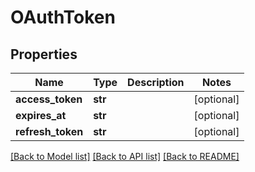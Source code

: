 # OAuthToken

## Properties
Name | Type | Description | Notes
------------ | ------------- | ------------- | -------------
**access_token** | **str** |  | [optional] 
**expires_at** | **str** |  | [optional] 
**refresh_token** | **str** |  | [optional] 

[[Back to Model list]](../README.md#documentation-for-models) [[Back to API list]](../README.md#documentation-for-api-endpoints) [[Back to README]](../README.md)



